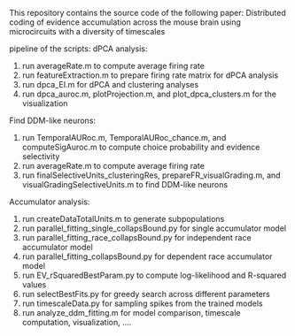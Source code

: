 This repository contains the source code of the following paper:
Distributed coding of evidence accumulation across the mouse brain using microcircuits with a diversity of timescales

pipeline of the scripts:
dPCA analysis:
1) run averageRate.m to compute average firing rate
2) run featureExtraction.m to prepare firing rate matrix for dPCA analysis
3) run dpca_EI.m for dPCA and clustering analyses
4) run dpca_auroc.m, plotProjection.m, and plot_dpca_clusters.m for the visualization

Find DDM-like neurons:
1) run TemporalAURoc.m, TemporalAURoc_chance.m, and computeSigAuroc.m to compute choice probability and evidence selectivity
2) run averageRate.m to compute average firing rate
3) run finalSelectiveUnits_clusteringRes, prepareFR_visualGrading.m, and visualGradingSelectiveUnits.m to find DDM-like neurons

Accumulator analysis:
1) run createDataTotalUnits.m to generate subpopulations
2) run parallel_fitting_single_collapsBound.py for single accumulator model
3) run parallel_fitting_race_collapsBound.py for independent race accumulator model
4) run parallel_fitting_collapsBound.py for dependent race accumulator model
5) run EV_rSquaredBestParam.py to compute log-likelihood and R-squared values
6) run selectBestFits.py for greedy search across different parameters
7) run timescaleData.py for sampling spikes from the trained models
8) run analyze_ddm_fitting.m for model comparison, timescale computation, visualization, ....


